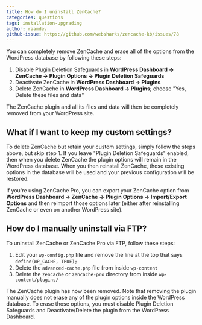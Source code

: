 ```yaml
---
title: How do I uninstall ZenCache?
categories: questions
tags: installation-upgrading
author: raamdev
github-issue: https://github.com/websharks/zencache-kb/issues/78
---
```


You can completely remove ZenCache and erase all of the options from the WordPress database by following these steps:

1. Disable Plugin Deletion Safeguards in **WordPress Dashboard → ZenCache → Plugin Options → Plugin Deletion Safeguards**
1. Deactivate ZenCache in **WordPress Dashboard → Plugins**
1. Delete ZenCache in **WordPress Dashboard → Plugins**; choose "Yes, Delete these files and data"

The ZenCache plugin and all its files and data will then be completely removed from your WordPress site.

## What if I want to keep my custom settings?

To delete ZenCache but retain your custom settings, simply follow the steps above, but skip step 1. If you leave "Plugin Deletion Safeguards" enabled, then when you delete ZenCache the plugin options will remain in the WordPress database. When you then reinstall ZenCache, those existing options in the database will be used and your previous configuration will be restored.

If you're using ZenCache Pro, you can export your ZenCache option from **WordPress Dashboard → ZenCache → Plugin Options → Import/Export Options** and then reimport those options later (either after reinstalling ZenCache or even on another WordPress site). 

## How do I manually uninstall via FTP?

To uninstall ZenCache or ZenCache Pro via FTP, follow these steps:

1. Edit your `wp-config.php` file and remove the line at the top that says `define(WP_CACHE, TRUE);`
1. Delete the `advanced-cache.php` file from inside `wp-content`
1. Delete the `zencache` or `zencache-pro` directory from inside `wp-content/plugins/`

The ZenCache plugin has now been removed. Note that removing the plugin manually does not erase any of the plugin options inside the WordPress database. To erase those options, you must disable Plugin Deletion Safeguards and Deactivate/Delete the plugin from the WordPress Dashboard.
